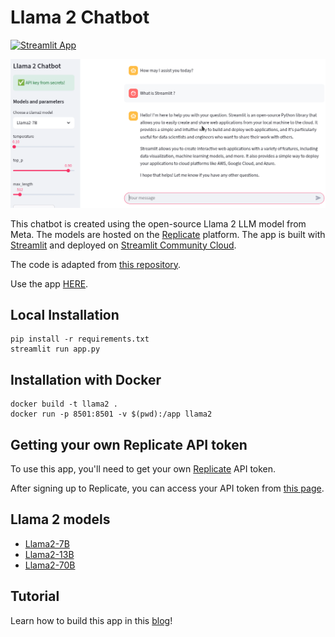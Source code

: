 # Llama 2 Chatbot

[![Streamlit App](https://static.streamlit.io/badges/streamlit_badge_black_white.svg)](https://llama2-chat-project.streamlit.app/)


![chatbot_screenshot](img/Selection_020.png)


This chatbot is created using the open-source Llama 2 LLM model from Meta. The models are hosted on the [Replicate](https://replicate.com/) platform. The app is built with [Streamlit](https://streamlit.io/) and deployed on [Streamlit Community Cloud](https://share.streamlit.io/).

The code is adapted from [this repository](https://github.com/dataprofessor/llama2).

Use the app [HERE](https://llama2-chat-project.streamlit.app/).

## Local Installation

```
pip install -r requirements.txt
streamlit run app.py
```

## Installation with Docker

```
docker build -t llama2 .
docker run -p 8501:8501 -v $(pwd):/app llama2
```

## Getting your own Replicate API token

To use this app, you'll need to get your own [Replicate](https://replicate.com/) API token.

After signing up to Replicate, you can access your API token from [this page](https://replicate.com/account/api-tokens).

## Llama 2 models

- [Llama2-7B](https://replicate.com/a16z-infra/llama7b-v2-chat)
- [Llama2-13B](https://replicate.com/a16z-infra/llama13b-v2-chat)
- [Llama2-70B](https://replicate.com/replicate/llama70b-v2-chat)

## Tutorial

Learn how to build this app in this [blog](https://blog.streamlit.io/how-to-build-a-llama-2-chatbot/)!


